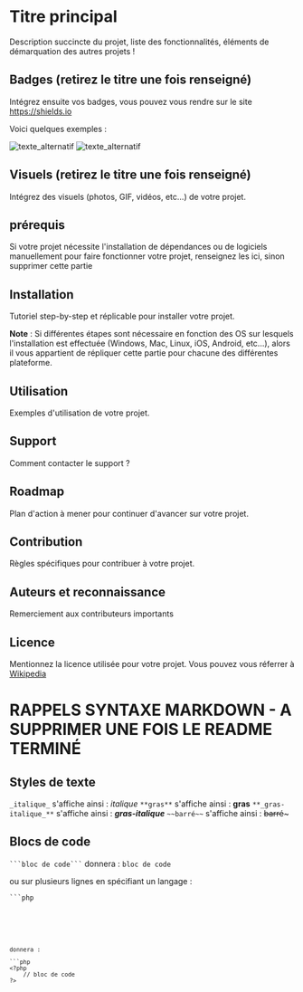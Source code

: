 # Titre principal

Description succincte du projet, liste des fonctionnalités, éléments de démarquation des autres projets !

## Badges (retirez le titre une fois renseigné)

Intégrez ensuite vos badges, vous pouvez vous rendre sur le site <a href="https://shields.io" title="shields - le site de gestion des badges pour github" target="_blank" rel="nofollow">https://shields.io</a>

Voici quelques exemples :

![texte_alternatif](https://img.shields.io/badge/mon_premier_text_exemple-en_bleu-blue "description du badge")
![texte_alternatif](https://img.shields.io/badge/un_message_en_rouge-FF0000 "description du badge")


## Visuels (retirez le titre une fois renseigné)

Intégrez des visuels (photos, GIF, vidéos, etc...) de votre projet.

## prérequis

Si votre projet nécessite l'installation de dépendances ou de logiciels manuellement pour faire fonctionner votre projet, renseignez les ici, sinon supprimer cette partie

## Installation

Tutoriel step-by-step et réplicable pour installer votre projet.

**Note** : Si différentes étapes sont nécessaire en fonction des OS sur lesquels l'installation est effectuée (Windows, Mac, Linux, iOS, Android, etc...), alors il vous appartient de répliquer cette partie pour chacune des différentes plateforme.

## Utilisation

Exemples d'utilisation de votre projet.

## Support

Comment contacter le support ?

## Roadmap

Plan d'action à mener pour continuer d'avancer sur votre projet.

## Contribution

Règles spécifiques pour contribuer à votre projet.

## Auteurs et reconnaissance

Remerciement aux contributeurs importants

## Licence

Mentionnez la licence utilisée pour votre projet. Vous pouvez vous réferrer à <a href="https://fr.wikipedia.org/wiki/Licence_de_logiciel" title="Licences logiciel" target="_blank" rel="nofollow">Wikipedia</a>


# RAPPELS SYNTAXE MARKDOWN - A SUPPRIMER UNE FOIS LE README TERMINÉ

## Styles de texte

```_italique_``` s'affiche ainsi : _italique_
```**gras**``` s'affiche ainsi : **gras**
```**_gras-italique_**``` s'affiche ainsi : **_gras-italique_**
```~~barré~~``` s'affiche ainsi : ~~barré~~~

## Blocs de code


<code>\`\`\`bloc de code\`\`\`</code> donnera : ```bloc de code``` 

ou sur plusieurs lignes en spécifiant un langage : 

<code>```php
<?php
    // bloc de code
?>
```</code>

donnera : 

```php
<?php
    // bloc de code
?>
```